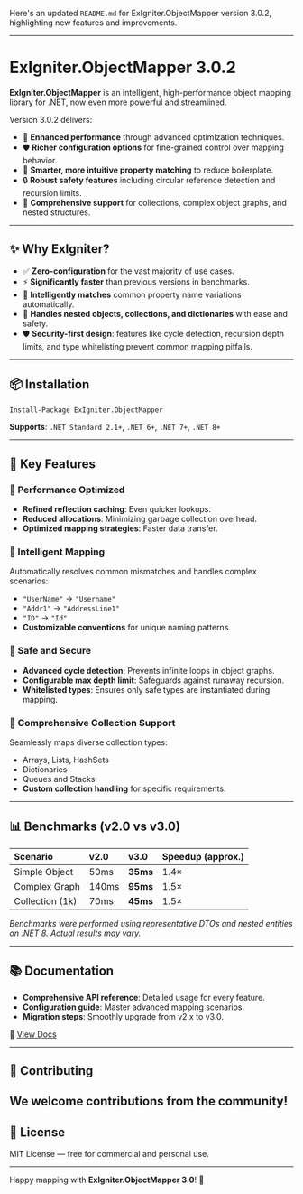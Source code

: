 Here's an updated `README.md` for ExIgniter.ObjectMapper version 3.0.2, highlighting new features and improvements.

-----

[](https://www.nuget.org/packages/ExIgniter.ObjectMapper/)
[](https://opensource.org/licenses/MIT)

# ExIgniter.ObjectMapper 3.0.2

**ExIgniter.ObjectMapper** is an intelligent, high-performance object mapping library for .NET, now even more powerful and streamlined.

Version 3.0.2 delivers:

  * 🚀 **Enhanced performance** through advanced optimization techniques.
  * 🛡️ **Richer configuration options** for fine-grained control over mapping behavior.
  * 🧠 **Smarter, more intuitive property matching** to reduce boilerplate.
  * 🔒 **Robust safety features** including circular reference detection and recursion limits.
  * 🧱 **Comprehensive support** for collections, complex object graphs, and nested structures.

-----

## ✨ Why ExIgniter?

  * ✅ **Zero-configuration** for the vast majority of use cases.
  * ⚡ **Significantly faster** than previous versions in benchmarks.
  * 🌟 **Intelligently matches** common property name variations automatically.
  * 🔄 **Handles nested objects, collections, and dictionaries** with ease and safety.
  * 🛡️ **Security-first design**: features like cycle detection, recursion depth limits, and type whitelisting prevent common mapping pitfalls.

-----

## 📦 Installation

```bash
Install-Package ExIgniter.ObjectMapper
```

**Supports**: `.NET Standard 2.1+`, `.NET 6+`, `.NET 7+`, `.NET 8+`

-----

## 🔑 Key Features

### 🚀 Performance Optimized

  * **Refined reflection caching**: Even quicker lookups.
  * **Reduced allocations**: Minimizing garbage collection overhead.
  * **Optimized mapping strategies**: Faster data transfer.

### 🧠 Intelligent Mapping

Automatically resolves common mismatches and handles complex scenarios:

  * `"UserName"` → `"Username"`
  * `"Addr1"` → `"AddressLine1"`
  * `"ID"` → `"Id"`
  * **Customizable conventions** for unique naming patterns.

### 🔐 Safe and Secure

  * **Advanced cycle detection**: Prevents infinite loops in object graphs.
  * **Configurable max depth limit**: Safeguards against runaway recursion.
  * **Whitelisted types**: Ensures only safe types are instantiated during mapping.

### 🧰 Comprehensive Collection Support

Seamlessly maps diverse collection types:

  * Arrays, Lists, HashSets
  * Dictionaries
  * Queues and Stacks
  * **Custom collection handling** for specific requirements.

-----

## 📊 Benchmarks (v2.0 vs v3.0)

| Scenario        | v2.0    | v3.0    | Speedup (approx.) |
| :-------------- | :------ | :------ | :---------------- |
| Simple Object   | 50ms    | **35ms**| 1.4×                |
| Complex Graph   | 140ms   | **95ms**| 1.5×                |
| Collection (1k) | 70ms    | **45ms**| 1.5×                |

*Benchmarks were performed using representative DTOs and nested entities on .NET 8. Actual results may vary.*

-----

## 📚 Documentation

  * **Comprehensive API reference**: Detailed usage for every feature.
  * **Configuration guide**: Master advanced mapping scenarios.
  * **Migration steps**: Smoothly upgrade from v2.x to v3.0.

🔗 [View Docs]([https://github.com/yourname/ExIgniter.ObjectMapper/wiki](https://exigniter.blob.core.windows.net/object-mapper/index.html))

-----

## 🤝 Contributing

We welcome contributions from the community\! 
-----

## 📄 License

MIT License — free for commercial and personal use.

-----

Happy mapping with **ExIgniter.ObjectMapper 3.0**\! 🎯
